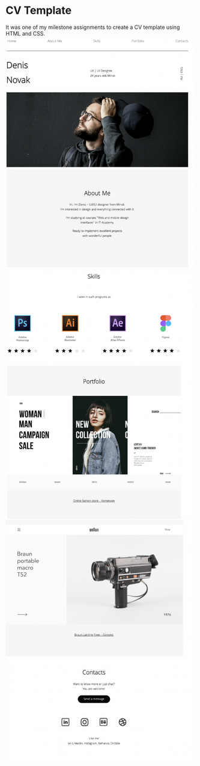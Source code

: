 # CV Template

It was one of my milestone assignments to create a CV template using HTML and CSS. 
![app](img/cv1.png)
![app](img/cv2.png)
![app](img/cv3.png)